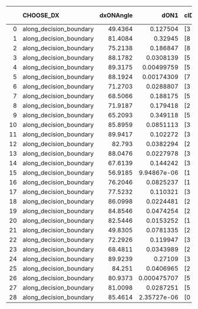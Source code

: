 |    | CHOOSE_DX               |   dxONAngle |        dON1 | cIDON1   |   dON_patch_1 |   nTON |         dON |   dxOFFAngle |      dOFF1 | cIDOFF1   |   dOFF_patch_1 |   nTOFF |       dOFF | SUCCESS   |   nExp |   dual_point_id |   subpoint_time_seconds |   total_execution_time |      logp |      dOFF/dON | Vote dOFF>dON   |
|---:|:------------------------|------------:|------------:|:---------|--------------:|-------:|------------:|-------------:|-----------:|:----------|---------------:|--------:|-----------:|:----------|-------:|----------------:|------------------------:|-----------------------:|----------:|--------------:|:----------------|
|  0 | along_decision_boundary |     49.4364 | 0.127504    | [3 7]    |   0.127504    |      1 | 0.127504    |      53.7308 | 0.1757     | [3 7]     |     0.1757     |       1 | 0.1757     | True      |      1 |               2 |                 4.07283 |                7.83602 |  0        |     1.37799   | True            |
|  1 | along_decision_boundary |     81.4084 | 0.32945     | [8 9]    |   0.32945     |      1 | 0.32945     |      67.3319 | 0.00596227 | [8 9]     |     0.00596227 |       1 | 0.00596227 | False     |      2 |               5 |                 3.08678 |               13.4162  | -0.5      |     0.0180977 | False           |
|  2 | along_decision_boundary |     75.2138 | 0.186847    | [8 9]    |   0.186847    |      1 | 0.186847    |      72.5589 | 0.068589   | [8 9]     |     0.068589   |       1 | 0.068589   | False     |      3 |               6 |                 4.33586 |               17.7571  | -0        |     0.367086  | False           |
|  3 | along_decision_boundary |     88.1782 | 0.0308139   | [5 7]    |   0.0308139   |      1 | 0.0308139   |      75.9462 | 0.133328   | [5 7]     |     0.133328   |       1 | 0.133328   | True      |      4 |               9 |                 1.47134 |               19.3246  | -0.166667 |     4.32687   | True            |
|  4 | along_decision_boundary |     89.3175 | 0.00499759  | [5 6]    |   0.00499759  |      1 | 0.00499759  |      82.0988 | 0.0463061  | [5 6]     |     0.0463061  |       1 | 0.0463061  | True      |      5 |              10 |                 1.55907 |               20.8917  | -0        |     9.26569   | True            |
|  5 | along_decision_boundary |     88.1924 | 0.00174309  | [7 9]    |   0.00174309  |      1 | 0.00174309  |      75.5076 | 0.0712018  | [7 9]     |     0.0712018  |       1 | 0.0712018  | True      |      6 |              12 |                 1.4052  |               24.6459  | -0.1      |    40.848     | True            |
|  6 | along_decision_boundary |     71.2703 | 0.0288807   | [3 7]    |   0.0288807   |      1 | 0.0288807   |      80.3071 | 0.214878   | [3 7]     |     0.214878   |       1 | 0.214878   | True      |      7 |              20 |                 1.38348 |               32.5898  | -0.333333 |     7.44018   | True            |
|  7 | along_decision_boundary |     68.5066 | 0.188175    | [5 9]    |   0.188175    |      1 | 0.188175    |      67.3058 | 0.0845474  | [5 9]     |     0.0845474  |       1 | 0.0845474  | False     |      8 |              22 |                 2.77874 |               37.9774  | -0.642857 |     0.449303  | False           |
|  8 | along_decision_boundary |     71.9187 | 0.179418    | [2 7]    |   0.179418    |      1 | 0.179418    |      62.9532 | 0.22889    | [2 7]     |     0.22889    |       1 | 0.22889    | True      |      9 |              23 |                 3.98368 |               41.9661  | -0.25     |     1.27573   | True            |
|  9 | along_decision_boundary |     65.2093 | 0.349118    | [5 7]    |   0.349118    |      1 | 0.349118    |      68.591  | 0.0290309  | [5 7]     |     0.0290309  |       1 | 0.0290309  | False     |     10 |              25 |                 5.25574 |               47.2618  | -0.5      |     0.0831549 | False           |
| 10 | along_decision_boundary |     85.8959 | 0.0851113   | [3 9]    |   0.0851113   |      1 | 0.0851113   |      74.7285 | 0.113203   | [3 9]     |     0.113203   |       1 | 0.113203   | True      |     11 |              26 |                 2.88129 |               50.1527  | -0.2      |     1.33006   | True            |
| 11 | along_decision_boundary |     89.9417 | 0.102272    | [3 5]    |   0.102272    |      1 | 0.102272    |      67.4881 | 0.0349693  | [3 5]     |     0.0349693  |       1 | 0.0349693  | False     |     12 |              28 |                 2.83901 |               61.2765  | -0.409091 |     0.341924  | False           |
| 12 | along_decision_boundary |     82.793  | 0.0382294   | [2 5]    |   0.0382294   |      1 | 0.0382294   |      85.481  | 0.267551   | [2 5]     |     0.267551   |       1 | 0.267551   | True      |     13 |              31 |                 3.56506 |               66.9199  | -0.166667 |     6.99857   | True            |
| 13 | along_decision_boundary |     88.0476 | 0.0227978   | [3 7]    |   0.0227978   |      1 | 0.0227978   |      71.2345 | 0.162571   | [3 7]     |     0.162571   |       1 | 0.162571   | True      |     14 |              33 |                 1.75275 |               68.7114  | -0.346154 |     7.13097   | True            |
| 14 | along_decision_boundary |     67.6139 | 0.144242    | [3 7]    |   0.144242    |      1 | 0.144242    |      68.3837 | 0.385133   | [3 7]     |     0.385133   |       1 | 0.385133   | True      |     15 |              34 |                 5.2586  |               73.9779  | -0.571429 |     2.67004   | True            |
| 15 | along_decision_boundary |     56.9185 | 9.94867e-06 | [1 8]    |   9.94867e-06 |      1 | 9.94867e-06 |      81.8863 | 0.0515031  | [0 8]     |     0.0515031  |       1 | 0.0515031  | True      |     16 |              35 |                 1.60046 |               75.5844  | -0.833333 |  5176.88      | True            |
| 16 | along_decision_boundary |     76.2046 | 0.0825237   | [1 2]    |   0.0825237   |      1 | 0.0825237   |      88.8682 | 0.143641   | [0 2]     |     0.143641   |       1 | 0.143641   | True      |     17 |              38 |                 3.60275 |               81.6772  | -1.125    |     1.74061   | True            |
| 17 | along_decision_boundary |     77.5232 | 0.110321    | [3 7]    |   0.110321    |      1 | 0.110321    |      74.2161 | 0.22554    | [3 7]     |     0.22554    |       1 | 0.22554    | True      |     18 |              39 |                 4.90461 |               86.5899  | -1.44118  |     2.04439   | True            |
| 18 | along_decision_boundary |     86.0998 | 0.0224481   | [2 3]    |   0.0224481   |      1 | 0.0224481   |      78.1785 | 0.0256214  | [2 3]     |     0.0256214  |       1 | 0.0256214  | True      |     19 |              46 |                 1.94044 |               99.869   | -1.77778  |     1.14136   | True            |
| 19 | along_decision_boundary |     84.8546 | 0.0474254   | [2 3]    |   0.0474254   |      1 | 0.0474254   |      84.9442 | 0.495796   | [2 3]     |     0.495796   |       1 | 0.495796   | True      |     20 |              47 |                 4.9398  |              104.816   | -2.13158  |    10.4542    | True            |
| 20 | along_decision_boundary |     82.5446 | 0.0153252   | [1 8]    |   0.0153252   |      1 | 0.0153252   |      86.3753 | 0.037511   | [1 8]     |     0.037511   |       1 | 0.037511   | True      |     21 |              48 |                 1.62456 |              106.446   | -2.5      |     2.44766   | True            |
| 21 | along_decision_boundary |     49.8305 | 0.0781335   | [2 6]    |   0.0781335   |      1 | 0.0781335   |      59.3132 | 0.279312   | [2 6]     |     0.279312   |       1 | 0.279312   | True      |     22 |              49 |                 3.75382 |              110.209   | -2.88095  |     3.57481   | True            |
| 22 | along_decision_boundary |     72.2926 | 0.119947    | [3 5]    |   0.119947    |      1 | 0.119947    |      68.1438 | 0.514246   | [3 5]     |     0.514246   |       1 | 0.514246   | True      |     23 |              50 |                 7.72941 |              117.947   | -3.27273  |     4.28729   | True            |
| 23 | along_decision_boundary |     68.4811 | 0.0343989   | [2 4]    |   0.0343989   |      1 | 0.0343989   |      79.0767 | 0.0906773  | [2 4]     |     0.0906773  |       1 | 0.0906773  | True      |     24 |              51 |                 2.96    |              120.914   | -3.67391  |     2.63605   | True            |
| 24 | along_decision_boundary |     89.9239 | 0.27109     | [3 7]    |   0.27109     |      1 | 0.27109     |      58.3701 | 0.225007   | [3 7]     |     0.225007   |       1 | 0.225007   | False     |     25 |              52 |                 4.17863 |              125.098   | -4.08333  |     0.830009  | False           |
| 25 | along_decision_boundary |     84.251  | 0.0406965   | [2 5]    |   0.0406965   |      1 | 0.0406965   |      80.0886 | 0.027086   | [2 5]     |     0.027086   |       1 | 0.027086   | False     |     26 |              54 |                 2.58921 |              130.079   | -3.38     |     0.665561  | False           |
| 26 | along_decision_boundary |     80.9373 | 0.000475707 | [5 7]    |   0.000475707 |      1 | 0.000475707 |      87.8114 | 0.212249   | [5 7]     |     0.212249   |       1 | 0.212249   | True      |     27 |              55 |                 2.5526  |              132.643   | -2.76923  |   446.175     | True            |
| 27 | along_decision_boundary |     81.0098 | 0.0287251   | [5 7]    |   0.0287251   |      1 | 0.0287251   |      65.4368 | 0.0465492  | [5 7]     |     0.0465492  |       1 | 0.0465492  | True      |     28 |              58 |                 2.2189  |              138.534   | -3.12963  |     1.62051   | True            |
| 28 | along_decision_boundary |     85.4614 | 2.35727e-06 | [0 7]    |   2.35727e-06 |      1 | 2.35727e-06 |      85.4527 | 0.0955889  | [0 7]     |     0.0955889  |       1 | 0.0955889  | True      |     29 |              60 |                 2.25809 |              144.882   | -3.5      | 40550.7       | True            |